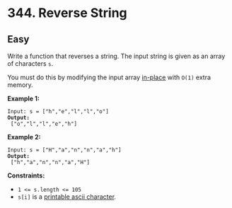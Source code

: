 # 344. Reverse String

## Easy



Write a function that reverses a string. The input string is given as an array of characters `s`.

You must do this by modifying the input array [in-place](https://en.wikipedia.org/wiki/In-place\_algorithm) with `O(1)` extra memory.

&#x20;

**Example 1:**

<pre><code>Input: s = ["h","e","l","l","o"]
<strong>Output:
</strong> ["o","l","l","e","h"]
</code></pre>

**Example 2:**

<pre><code>Input: s = ["H","a","n","n","a","h"]
<strong>Output:
</strong> ["h","a","n","n","a","H"]
</code></pre>

&#x20;

**Constraints:**

* `1 <= s.length <= 105`
* `s[i]` is a [printable ascii character](https://en.wikipedia.org/wiki/ASCII#Printable\_characters).
